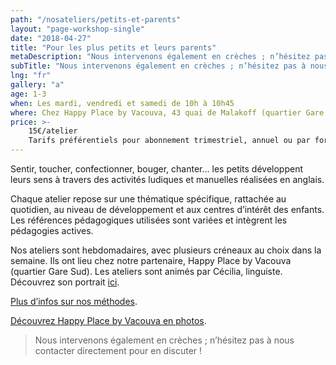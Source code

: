 ```yaml
---
path: "/nosateliers/petits-et-parents"
layout: "page-workshop-single"
date: "2018-04-27"
title: "Pour les plus petits et leurs parents"
metaDescription: "Nous intervenons également en crèches ; n’hésitez pas à nous contacter directement pour en discuter !"
subTitle: "Nous intervenons également en crèches ; n’hésitez pas à nous contacter directement pour en discuter !"
lng: "fr"
gallery: "a"
age: 1-3
when: Les mardi, vendredi et samedi de 10h à 10h45
where: Chez Happy Place by Vacouva, 43 quai de Malakoff (quartier Gare Sud)
price: >-
    15€/atelier 
    Tarifs préférentiels pour abonnement trimestriel, annuel ou par forfait de 5 ou 10 ateliers
---
```


Sentir, toucher, confectionner, bouger, chanter… les petits développent leurs sens à travers des activités ludiques et manuelles réalisées en anglais. 

Chaque atelier repose sur une thématique spécifique, rattachée au quotidien, au niveau de développement et aux centres d’intérêt des enfants. Les références pédagogiques utilisées sont variées et intègrent les pédagogies actives.

Nos ateliers sont hebdomadaires, avec plusieurs créneaux au choix dans la semaine. Ils ont lieu chez notre partenaire, Happy Place by Vacouva (quartier Gare Sud). Les ateliers sont animés par Cécilia, linguiste. Découvrez son portrait [ici](/equipe).

[Plus d’infos sur nos méthodes](./pedagogie).

[Découvrez Happy Place by Vacouva en photos](./nosateliers#gallery).

> Nous intervenons également en crèches ; n’hésitez pas à nous contacter directement pour en discuter !